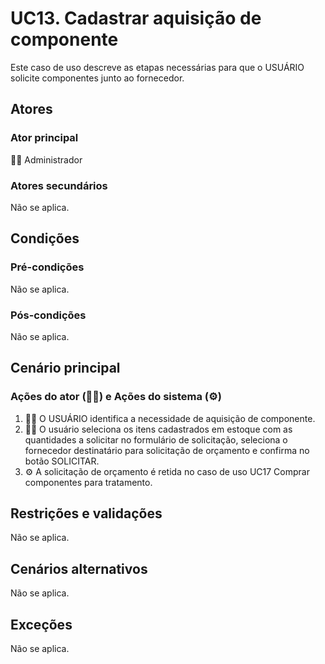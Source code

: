 # UC13. Cadastrar aquisição de componente

Este caso de uso descreve as etapas necessárias para que o USUÁRIO solicite componentes junto ao fornecedor.

## Atores
### Ator principal
👨‍💼 Administrador

### Atores secundários
Não se aplica.

## Condições
### Pré-condições
Não se aplica.

### Pós-condições
Não se aplica.

## Cenário principal
### Ações do ator (👨‍💼) e Ações do sistema (⚙️)
1. 👨‍💼 O USUÁRIO identifica a necessidade de aquisição de componente.
2. 👨‍💼 O usuário seleciona os itens cadastrados em estoque com as quantidades a solicitar no formulário de solicitação, seleciona o fornecedor destinatário para solicitação de orçamento e confirma no botão SOLICITAR.
3. ⚙️ A solicitação de orçamento é retida no caso de uso UC17 Comprar componentes para tratamento.

## Restrições e validações
Não se aplica.

## Cenários alternativos
Não se aplica.

## Exceções
Não se aplica.

